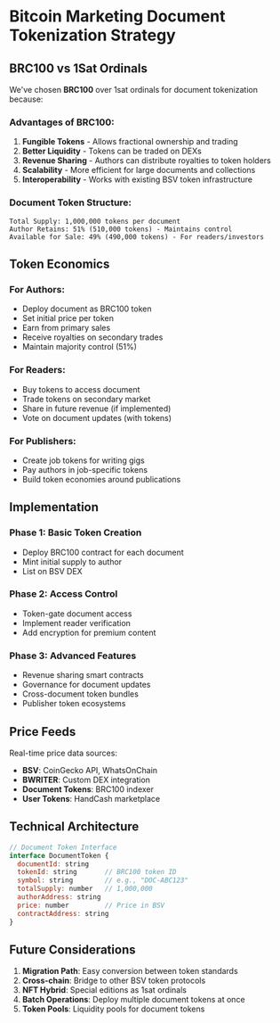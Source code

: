 # Bitcoin Marketing Document Tokenization Strategy

## BRC100 vs 1Sat Ordinals

We've chosen **BRC100** over 1sat ordinals for document tokenization because:

### Advantages of BRC100:
1. **Fungible Tokens** - Allows fractional ownership and trading
2. **Better Liquidity** - Tokens can be traded on DEXs
3. **Revenue Sharing** - Authors can distribute royalties to token holders
4. **Scalability** - More efficient for large documents and collections
5. **Interoperability** - Works with existing BSV token infrastructure

### Document Token Structure:
```
Total Supply: 1,000,000 tokens per document
Author Retains: 51% (510,000 tokens) - Maintains control
Available for Sale: 49% (490,000 tokens) - For readers/investors
```

## Token Economics

### For Authors:
- Deploy document as BRC100 token
- Set initial price per token
- Earn from primary sales
- Receive royalties on secondary trades
- Maintain majority control (51%)

### For Readers:
- Buy tokens to access document
- Trade tokens on secondary market
- Share in future revenue (if implemented)
- Vote on document updates (with tokens)

### For Publishers:
- Create job tokens for writing gigs
- Pay authors in job-specific tokens
- Build token economies around publications

## Implementation

### Phase 1: Basic Token Creation
- Deploy BRC100 contract for each document
- Mint initial supply to author
- List on BSV DEX

### Phase 2: Access Control
- Token-gate document access
- Implement reader verification
- Add encryption for premium content

### Phase 3: Advanced Features
- Revenue sharing smart contracts
- Governance for document updates
- Cross-document token bundles
- Publisher token ecosystems

## Price Feeds

Real-time price data sources:
- **BSV**: CoinGecko API, WhatsOnChain
- **BWRITER**: Custom DEX integration
- **Document Tokens**: BRC100 indexer
- **User Tokens**: HandCash marketplace

## Technical Architecture

```javascript
// Document Token Interface
interface DocumentToken {
  documentId: string
  tokenId: string       // BRC100 token ID
  symbol: string        // e.g., "DOC-ABC123"
  totalSupply: number   // 1,000,000
  authorAddress: string
  price: number         // Price in BSV
  contractAddress: string
}
```

## Future Considerations

1. **Migration Path**: Easy conversion between token standards
2. **Cross-chain**: Bridge to other BSV token protocols
3. **NFT Hybrid**: Special editions as 1sat ordinals
4. **Batch Operations**: Deploy multiple document tokens at once
5. **Token Pools**: Liquidity pools for document tokens